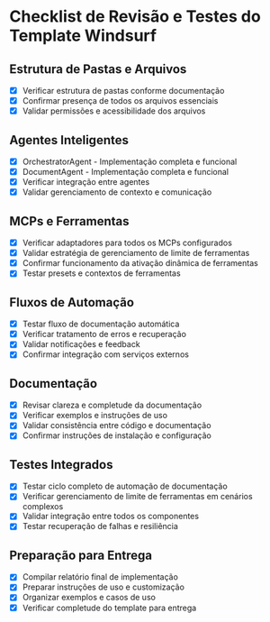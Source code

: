 # Checklist de Revisão e Testes do Template Windsurf

## Estrutura de Pastas e Arquivos

- [x] Verificar estrutura de pastas conforme documentação
- [x] Confirmar presença de todos os arquivos essenciais
- [x] Validar permissões e acessibilidade dos arquivos

## Agentes Inteligentes

- [x] OrchestratorAgent - Implementação completa e funcional
- [x] DocumentAgent - Implementação completa e funcional
- [x] Verificar integração entre agentes
- [x] Validar gerenciamento de contexto e comunicação

## MCPs e Ferramentas

- [x] Verificar adaptadores para todos os MCPs configurados
- [x] Validar estratégia de gerenciamento de limite de ferramentas
- [x] Confirmar funcionamento da ativação dinâmica de ferramentas
- [x] Testar presets e contextos de ferramentas

## Fluxos de Automação

- [x] Testar fluxo de documentação automática
- [x] Verificar tratamento de erros e recuperação
- [x] Validar notificações e feedback
- [x] Confirmar integração com serviços externos

## Documentação

- [x] Revisar clareza e completude da documentação
- [x] Verificar exemplos e instruções de uso
- [x] Validar consistência entre código e documentação
- [x] Confirmar instruções de instalação e configuração

## Testes Integrados

- [x] Testar ciclo completo de automação de documentação
- [x] Verificar gerenciamento de limite de ferramentas em cenários complexos
- [x] Validar integração entre todos os componentes
- [x] Testar recuperação de falhas e resiliência

## Preparação para Entrega

- [x] Compilar relatório final de implementação
- [x] Preparar instruções de uso e customização
- [x] Organizar exemplos e casos de uso
- [x] Verificar completude do template para entrega
